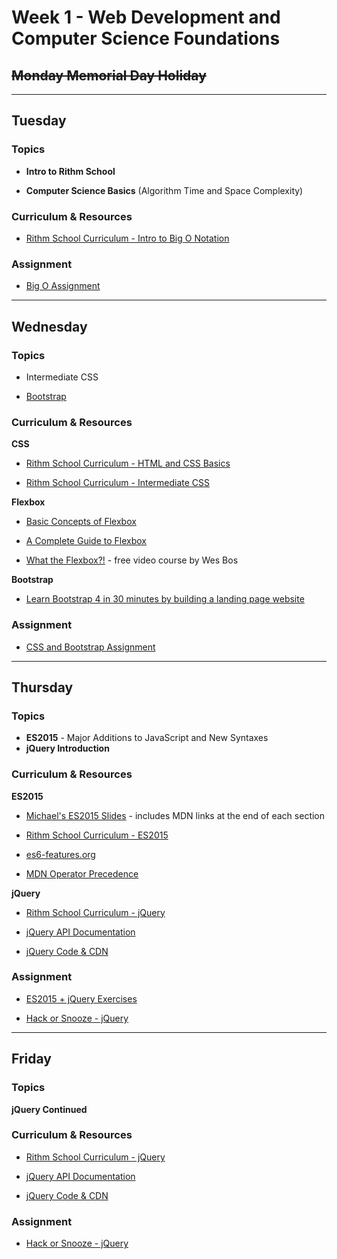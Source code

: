 # Week 1 - Web Development and Computer Science Foundations

## ~~Monday Memorial Day Holiday~~

---

## Tuesday

### Topics

* **Intro to Rithm School**

* **Computer Science Basics** (Algorithm Time and Space Complexity)

### Curriculum & Resources

* [Rithm School Curriculum - Intro to Big O Notation](https://www.rithmschool.com/courses/javascript-computer-science-fundamentals/introduction-to-big-o-notation)

### Assignment

* [Big O Assignment](https://github.com/rithmschool/big-o-assignment)

---

## Wednesday

### Topics

* Intermediate CSS

* [Bootstrap](https://getbootstrap.com/)

### Curriculum & Resources

**CSS**

* [Rithm School Curriculum - HTML and CSS Basics](https://www.rithmschool.com/courses/html-css-fundamentals)

* [Rithm School Curriculum - Intermediate CSS](https://www.rithmschool.com/courses/intermediate-css-bootstrap)

**Flexbox**

* [Basic Concepts of Flexbox](https://developer.mozilla.org/en-US/docs/Web/CSS/CSS_Flexible_Box_Layout/Basic_Concepts_of_Flexbox)

* [A Complete Guide to Flexbox](https://css-tricks.com/snippets/css/a-guide-to-flexbox/)

* [What the Flexbox?!](https://flexbox.io/) - free video course by Wes Bos

**Bootstrap**

* [Learn Bootstrap 4 in 30 minutes by building a landing page website](https://medium.freecodecamp.org/learn-bootstrap-4-in-30-minute-by-building-a-landing-page-website-guide-for-beginners-f64e03833f33)

### Assignment

* [CSS and Bootstrap Assignment](https://github.com/rithmschool/css-and-bootstrap-assignment)

---

## Thursday

### Topics

* **ES2015** - Major Additions to JavaScript and New Syntaxes
* **jQuery Introduction**

### Curriculum & Resources

**ES2015**

* [Michael's ES2015 Slides](https://slides.com/hueter/es2015/#/) - includes MDN links at the end of each section

* [Rithm School Curriculum - ES2015](https://www.rithmschool.com/courses/advanced-javascript-part-2/javascript-es2015-let-const-template-strings)

* [es6-features.org](http://es6-features.org/)

* [MDN Operator Precedence](https://developer.mozilla.org/en-US/docs/Web/JavaScript/Reference/Operators/Operator_Precedence)

**jQuery**

* [Rithm School Curriculum - jQuery](https://www.rithmschool.com/courses/intermediate-javascript-part-2)

* [jQuery API Documentation](https://api.jquery.com/)

* [jQuery Code & CDN](https://code.jquery.com/)

### Assignment

* [ES2015 + jQuery Exercises](https://github.com/rithmschool/es2015-exercises)

* [Hack or Snooze - jQuery](https://github.com/rithmschool/hack-or-snooze)

---

## Friday

### Topics

**jQuery Continued**

### Curriculum & Resources

* [Rithm School Curriculum - jQuery](https://www.rithmschool.com/courses/intermediate-javascript-part-2)

* [jQuery API Documentation](https://api.jquery.com/)

* [jQuery Code & CDN](https://code.jquery.com/)

### Assignment

* [Hack or Snooze - jQuery](https://github.com/rithmschool/hack-or-snooze)
